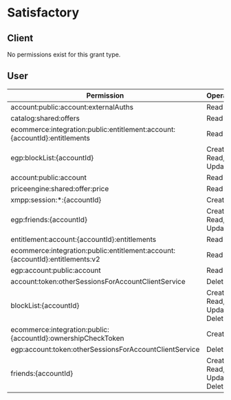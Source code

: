 # Satisfactory

## Client
No permissions exist for this grant type.

## User
| Permission | Operations |
| - | - |
| account:public:account:externalAuths | Read |
| catalog:shared:offers | Read |
| ecommerce:integration:public:entitlement:account:{accountId}:entitlements | Read |
| egp:blockList:{accountId} | Create, Read, Update |
| account:public:account | Read |
| priceengine:shared:offer:price | Read |
| xmpp:session:*:{accountId} | Create |
| egp:friends:{accountId} | Create, Read, Update |
| entitlement:account:{accountId}:entitlements | Read |
| ecommerce:integration:public:entitlement:account:{accountId}:entitlements:v2 | Read |
| egp:account:public:account | Read |
| account:token:otherSessionsForAccountClientService | Delete |
| blockList:{accountId} | Create, Read, Update, Delete |
| ecommerce:integration:public:{accountId}:ownershipCheckToken | Create |
| egp:account:token:otherSessionsForAccountClientService | Delete |
| friends:{accountId} | Create, Read, Update, Delete |